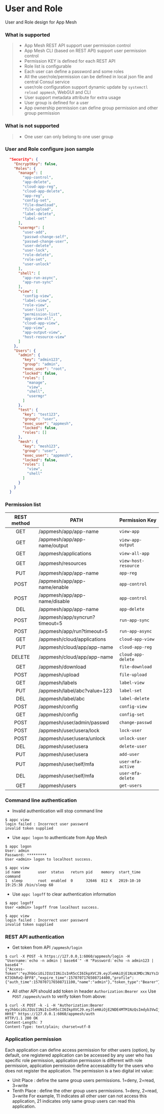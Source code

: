 # User and Role

User and Role design for App Mesh

### What is supported

> * App Mesh REST API support user permission control
> * App Mesh CLI (based on REST API) support user permission control
> * Permission KEY is defined for each REST API
> * Role list is configurable
> * Each user can define a password and some roles
> * All the user/role/permission can be defined in local json file and central Consul service
> * user/role configuration support dynamic update by `systemctl reload appmesh`, WebGUI and CLI
> * User support metadata attribute for extra usage
> * User group is defined for a user
> * App ownership permission can define group permission and other group permission

### What is **not** supported

> * One user can only belong to one user group

### User and Role configure json sample

```json
  "Security": {
    "EncryptKey": false,
    "Roles": {
      "manage": [
        "app-control",
        "app-delete",
        "cloud-app-reg",
        "cloud-app-delete",
        "app-reg",
        "config-set",
        "file-download",
        "file-upload",
        "label-delete",
        "label-set"
      ],
      "usermgr": [
        "user-add",
        "passwd-change-self",
        "passwd-change-user",
        "user-delete",
        "user-lock",
        "role-delete",
        "role-set",
        "user-unlock"
      ],
      "shell": [
        "app-run-async",
        "app-run-sync"
      ],
      "view": [
        "config-view",
        "label-view",
        "role-view",
        "user-list",
        "permission-list",
        "app-view-all",
        "cloud-app-view",
        "app-view",
        "app-output-view",
        "host-resource-view"
      ]
    },
    "Users": {
      "admin": {
        "key": "admin123",
        "group": "admin",
        "exec_user": "root",
        "locked": false,
        "roles": [
          "manage",
          "view",
          "shell",
          "usermgr"
        ]
      },
      "test": {
        "key": "test123",
        "group": "user",
        "exec_user": "appmesh",
        "locked": false,
        "roles": []
      },
      "mesh": {
        "key": "mesh123",
        "group": "user",
        "exec_user": "appmesh",
        "locked": false,
        "roles": [
          "view",
          "shell"
        ]
      }
    }
  }
```

### Permission list

| REST method | PATH                           | Permission Key       |
| :---------: | ------------------------------ | -------------------- |
|     GET     | /appmesh/app/app-name          | `view-app`           |
|     GET     | /appmesh/app/app-name/output   | `view-app-output`    |
|     GET     | /appmesh/applications          | `view-all-app`       |
|     GET     | /appmesh/resources             | `view-host-resource` |
|     PUT     | /appmesh/app/app-name          | `app-reg`            |
|    POST     | /appmesh/app/app-name/enable   | `app-control`        |
|    POST     | /appmesh/app/app-name/disable  | `app-control`        |
|     DEL     | /appmesh/app/app-name          | `app-delete`         |
|    POST     | /appmesh/app/syncrun?timeout=5 | `run-app-sync`       |
|    POST     | /appmesh/app/run?timeout=5     | `run-app-async`      |
|     GET     | /appmesh/cloud/applications    | `cloud-app-view`     |
|     PUT     | /appmesh/cloud/app/app-name    | `cloud-app-reg`      |
|   DELETE    | /appmesh/cloud/app/app-name    | `cloud-app-delete`   |
|     GET     | /appmesh/download              | `file-download`      |
|    POST     | /appmesh/upload                | `file-upload`        |
|     GET     | /appmesh/labels                | `label-view`         |
|     PUT     | /appmesh/label/abc?value=123   | `label-set`          |
|     DEL     | /appmesh/label/abc             | `label-delete`       |
|    POST     | /appmesh/config                | `config-view`        |
|     GET     | /appmesh/config                | `config-set`         |
|    POST     | /appmesh/user/admin/passwd     | `change-passwd`      |
|    POST     | /appmesh/user/usera/lock       | `lock-user`          |
|    POST     | /appmesh/user/usera/unlock     | `unlock-user`        |
|     DEL     | /appmesh/user/usera            | `delete-user`        |
|     PUT     | /appmesh/user/usera            | `add-user`           |
|     PUT     | /appmesh/user/self/mfa         | `user-mfa-active`    |
|     DEL     | /appmesh/user/self/mfa         | `user-mfa-delete`    |
|     GET     | /appmesh/users                 | `get-users`          |

### Command line authentication

* Invalid authentication will stop command line

```shell
$ appc view
login failed : Incorrect user password
invalid token supplied
```

* Use `appc logon` to authenticate from App Mesh

```shell
$ appc logon
User: admin
Password: *********
User <admin> logon to localhost success.

$ appc view
id name        user  status   return pid    memory  start_time          command
1  sleep       root  enabled  0      32646  812 K   2019-10-10 19:25:38 /bin/sleep 60
```

* Use `appc logoff` to clear authentication information

```shell
$ appc logoff
User <admin> logoff from localhost success.

$ appc view
login failed : Incorrect user password
invalid token supplied
```

### REST API authentication

* Get token from API  `/appmesh/login`

```shell
$ curl -X POST -k https://127.0.0.1:6060/appmesh/login -H "Username:`echo -n admin | base64`" -H "Password:`echo -n admin123 | base64`"
{"Access-Token":"eyJhbGciOiJIUzI1NiIsInR5cCI6IkpXVCJ9.eyJleHAiOjE1NzA3MDc3NzYsImlhdCI6MTU3MDcwNzE3NiwiaXNzIjoiYXBwbWdyLWF1dGgwIiwibmFtZSI6ImFkbWluIn0.CF_jXy4IrGpl0HKvM8Vh_T7LsGTGO-K73OkRxQ-BFF8","expire_time":1570707176508714400,"profile":{"auth_time":1570707176508711100,"name":"admin"},"token_type":"Bearer"}
```

* All other API should add token in header `Authorization:Bearer xxx`
 Use `POST` `/appmesh/auth` to verify token from above:

```shell
$ curl -X POST -k -i -H "Authorization:Bearer eyJhbGciOiJIUzI1NiIsInR5cCI6IkpXVCJ9.eyJleHAiOjE2NDE4MTM1NzQsImdyb3VwIjoiYWRtaW4iLCJpYXQiOjE2NDEyMDg3NzQsImlzcyI6ImFwcG1lc2gtYXV0aDAiLCJuYW1lIjoiYWRtaW4ifQ.BfiNR2JOk8lB_q3pwwfl8j3PlA3Jxhccrbq2cx-HHtE" https://127.0.0.1:6060/appmesh/auth
HTTP/1.1 200 OK
Content-Length: 7
Content-Type: text/plain; charset=utf-8
```

### Application permission

Each application can define access permission for other users (option), by default, one registered application can be accessed by any user who has specific role permission, application permission is different with role permission, application permission define accessability for the users who does not register the application.
The permission is a two digital int value:
* Unit Place : define the same group users permissions. 1=deny, 2=read, 3=write
* Tenth Place : define the other group users permissions. 1=deny, 2=read, 3=write
For example, 11 indicates all other user can not access this application, 21 indicates only same group users can read this application.
